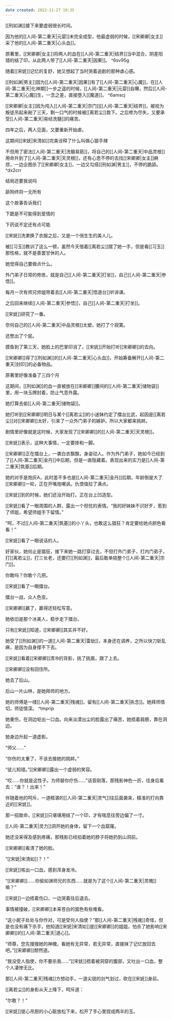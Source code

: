 ```yaml
---
date created: 2022-11-27 19:35
---
```


[[刑如渊]]接下来要虚弱很长时间。

因为他的[[人间-第二重天|元婴]]未完全成型，他最虚弱的时候，[[宋卿卿|女主]]采了他的[[人间-第二重天|心头血]]。

原著里，[[宋卿卿|女主]]将两人的血在[[人间-第二重天|结界]]当中混合，阴差阳错的结了印，从此两人带了[[人间-第二重天|因果]]。 ^6sv95g

随着[[宋妩]]记忆的复舒，她又想起了当时哭着追剧的那种虐心感。

[[刑如渊|男主]]因为[[人间-第二重天|因果]]有了[[人间-第二重天|心魔]]，在[[人间-第二重天|化神期]]一步之遥的时候，[[人间-第二重天|元婴]]自曝，然后[[人间-第二重天|心魔]]生，一念之差，直接堕入[[魔道]]。 ^6amscj

[[宋卿卿|女主]]因为闯入[[人间-第二重天|宗门]][[人间-第二重天|结界]]，被视为叛徒吊起来剐了三天，剩一口气的时候被[[离若尘]]救下。之后修为尽失，又要承受[[人间-第二重天|易经洗髓]]的痛苦。

四年之后，两人见面，又要重新开始虐。

这期间[[宋妩|宋清如]]完美诠释了什么叫做心狠手辣

不但用了密法[[人间-第二重天|洗髓易筋]]，将自己的[[人间-第二重天|中品灵根]]用命升到了[[人间-第二重天|天灵根]]，还有心思不停的去找[[宋卿卿|女主]]麻烦，一边企图杀了[[宋卿卿|女主]]，一边又勾搭[[刑如渊|男主]]，不停的跪舔。 ^dx2crr

结局还要我说吗

舔狗终将一无所有

这个故事告诉我们

下跪是不可能得到爱情的

下药说不定还有点可能

[[宋妩]]洗漱换了衣服之后，又是一个俏生生的美人儿。

被[[习玉]]教训了这么一顿，虽然今天借着[[离若尘]]摆了她一手，但是看[[习玉]]那性格，就不是善罢甘休的人。

她觉得自己要做点什么。

外门弟子日常的修炼，就是自己[[人间-第二重天|打坐]]，自己[[人间-第二重天|参悟]]。

每月一次有师兄师姐带着去[[人间-第二重天|悟道台]]听讲课。

之后回来继续[[人间-第二重天|参悟]]，自己[[人间-第二重天|打坐]]。

[[宋妩]]研究了一番。

奈何自己的[[人间-第二重天|中品灵根]]太塑，她打了个寂寞。

还憋出了个屁。

摸鱼到了第三天，她脸上的巴掌印消了，[[宋妩]]开始打听[[宋卿卿]]的去向。

[[宋卿卿]]得了[[刑如渊]]的[[人间-第二重天|心头血]]，开始筹备解开[[人间-第二重天|封印]]的必备物品。

原著里好像准备了三四个月

这期间，[[刑如渊]]的血一直被放在[[宋卿卿]]腰间的[[人间-第二重天|储物袋]]里，用一块玉牌封着，防止气息外露。

她打算去偷[[人间-第二重天|储物袋]]。

她打听到[[宋卿卿]]明日与某个[[离若尘]]的小迷妹约定了擂台比武，起因是[[离若尘]]对[[宋卿卿]]太好，引来了一众外门弟子的嫉妒。所以大家都来挑衅。

剧情里好像就是这时候，大家发现了[[宋卿卿]]的[[人间-第二重天|天灵根]]。

[[宋妩]]表示，这种大事情，一定要掺和一脚。

[[宋卿卿]]正在擂台上，一袭白衣飘飘，身姿动人。作为外门弟子，她如今已经到了[[人间-第二重天|金丹]]中后期，但是一直隐藏着。表现出来的实力是[[人间-第二重天|筑基]]后期。

她的对手是炮灰A，此时差不多也是[[人间-第二重天|金丹]]后期，年龄倒是大了[[宋卿卿]]一轮，正在开嘴炮嘲讽。仇恨值拉了满点。

[[宋妩]]到的时候，她们还没开始打。正在台上凹造型。

[[宋妩]]看了一眼周围的人群，露出一个担忧的表情。“我的好妹妹不识好歹，惹到了师姐，希望师姐手下留情。”

“呵，不过[[人间-第二重天|筑基]]的小丫头，也敢这么猖狂？肯定要给她点颜色看看！”

[[宋妩]]看了一眼说话的人。

好家伙，她何止是猖狂，接下来她一路打穿过去，不但打外门弟子，打内门弟子，打[[离若尘]]，打三长老，还要打[[刑如渊]]，最后敢单挑整个[[人间-第二重天|宗门]]。

你敢吗？你敢个几把。

[[宋妩]]看了一眼擂台。

擂台一战，众人色变。

[[宋卿卿]]赢了，赢得还轻松写意。

她依旧是那个冰美人，稳步走下擂台。

只有[[宋妩]]知道，[[宋卿卿]]其实并不好。

她受了[[刑如渊]]的一道[[人间-第二重天|雷劫]]，本身还在调养，之所以快刀斩乱麻，是因为自身撑不下去。

[[宋妩]]看着[[宋卿卿]]清冷的背影，挑了挑眉，跟了上去。

[[宋卿卿]]没有回住所。

她去了后山。

后山一片山林，是她拜师的地方。

她的师傅是一缕[[人间-第二重天|残魂]]，留有[[人间-第二重天|执念]]。她拜师情切，师徒情深。 ^tmprip

她重伤，在洞边呕出一口血。向来淡漠出尘的脸露出了痛苦，她捂着肩膀，靠在洞边。

她身边升起一道虚影。

“师父……”

“你伤的太重了，不该去接她的挑衅。”

“徒儿知错。”[[宋卿卿]]露出一个虚弱的笑容。

“哎……你就是这性子。为师替你疗伤……”话音刚落，那残影神色一厉，往身后看去：“谁？！出来！”

伴随着他的呵斥，一道精湛的[[人间-第二重天|灵气]]往后面袭来，精准的打向靠近的[[宋妩]]。

那一招致命，[[宋妩]]只堪堪用结了一个印，才有喘息往旁边偏了一寸。

[[人间-第二重天|灵力]]洞开她的身体，留下一个血窟窿。

她还没来得及感到疼痛，那残影已经掐着她的脖子将她扔到山洞前。

[[宋卿卿]]看清了她的脸。

“[[宋妩|宋清如]]？！”

[[宋妩]]咳出一口血，感到浑身发冷。

“[[宋卿卿]]……你偷如渊师兄的东西……就是为了这个[[人间-第二重天|灵魄]]嘛？”

[[宋妩]]一边捂着伤口，一边哭着往后退去。

事情被撞破，[[宋卿卿]]本来苍白的面色有些难看。

“这小妮子处处与你作对，可是受何人指使？”那[[人间-第二重天|残魂]]奇怪，但是也没有痛下杀手，他知道[[宋妩|宋清如]]是[[宋卿卿]]的姐姐，怕杀了她影响[[宋卿卿]]的[[人间-第二重天|道心]]。

“师尊，您先搜搜她的神魄，看她有无异常，若无异常，直接抹了记忆放回去吧。”[[宋卿卿]]颓然道。

“我没受人指使，你不要杀我……”[[宋妩]]捂着被洞穿的腹部，又吐出一口血，整个人凄惨无比。

那[[人间-第二重天|残魂]]方想动手，一道尖锐的剑气划过，砍在[[宋妩]]身前。

[[离若尘]]的身影从天上降下，呵斥道：

“尔敢？！”


[[宋妩]]提心吊胆的小心脏放松下来，松开了手心里捏成两半的玉。
